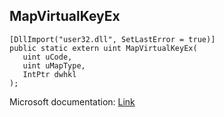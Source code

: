 ## MapVirtualKeyEx

```
[DllImport("user32.dll", SetLastError = true)]
public static extern uint MapVirtualKeyEx(
   uint uCode,
   uint uMapType,
   IntPtr dwhkl
);
```

Microsoft documentation: [Link](https://docs.microsoft.com/en-us/windows/win32/api/winuser/nf-winuser-mapvirtualkeyexw)
